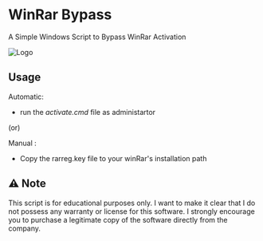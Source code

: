 # WinRar Bypass

A Simple Windows Script to Bypass WinRar Activation 


![Logo](https://i.ibb.co/fdC4kSv/image.png)


## Usage

Automatic:
- run the *activate.cmd* file as administartor 

(or)

Manual :
- Copy the rarreg.key file to your winRar's installation path



## ⚠ Note
This script is for educational purposes only. I want to make it clear that I do not possess any warranty or license for this software. I strongly encourage you to purchase a legitimate copy of the software directly from the company.
